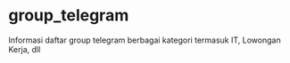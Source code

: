 # group_telegram
Informasi daftar group telegram berbagai kategori termasuk IT, Lowongan Kerja, dll
